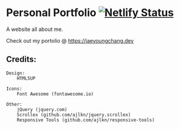 # Personal Portfolio [![Netlify Status](https://api.netlify.com/api/v1/badges/85d47227-633a-4068-ba6e-aadf536a5bba/deploy-status)](https://app.netlify.com/sites/suspicious-jones-b16aef/deploys)
A website all about me. 

Check out my portolio @ https://jaeyoungchang.dev

## Credits:
	Design:
		HTML5UP
		
	Icons:
		Font Awesome (fontawesome.io)

	Other:
		jQuery (jquery.com)
		Scrollex (github.com/ajlkn/jquery.scrollex)
		Responsive Tools (github.com/ajlkn/responsive-tools)
